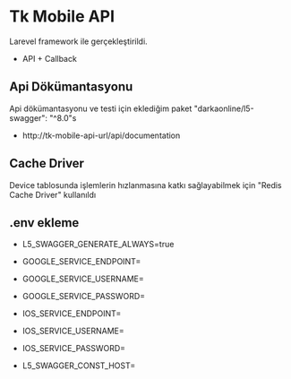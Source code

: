 # Tk Mobile API

Larevel framework ile gerçekleştirildi.

- API + Callback

## Api Dökümantasyonu

Api dökümantasyonu ve testi için eklediğim paket "darkaonline/l5-swagger": "^8.0"s

- http://tk-mobile-api-url/api/documentation

## Cache Driver

Device tablosunda işlemlerin hızlanmasına katkı sağlayabilmek için "Redis Cache Driver" kullanıldı

## .env ekleme

- L5_SWAGGER_GENERATE_ALWAYS=true

- GOOGLE_SERVICE_ENDPOINT=
- GOOGLE_SERVICE_USERNAME=
- GOOGLE_SERVICE_PASSWORD=

- IOS_SERVICE_ENDPOINT=
- IOS_SERVICE_USERNAME=
- IOS_SERVICE_PASSWORD=

- L5_SWAGGER_CONST_HOST=
